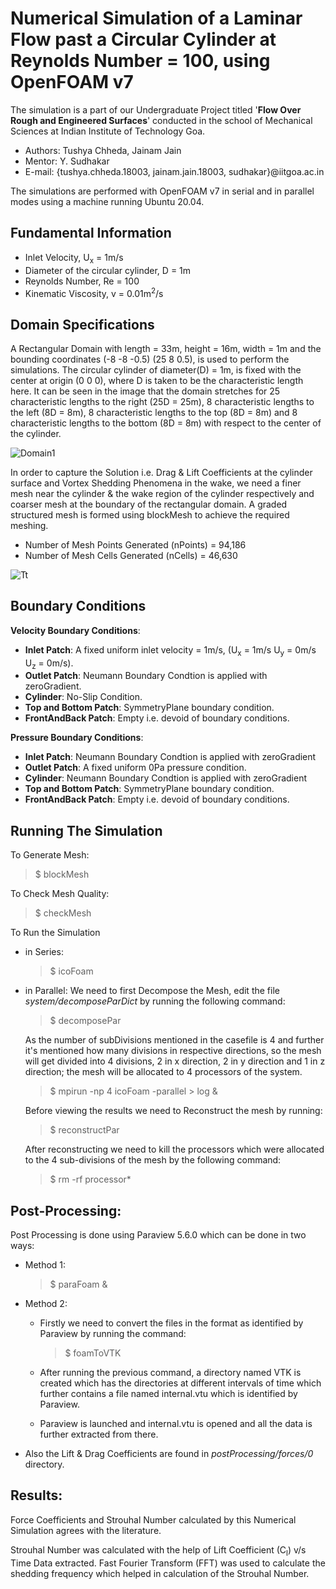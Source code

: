 # Numerical Simulation of a Laminar Flow past a Circular Cylinder at Reynolds Number = 100, using OpenFOAM v7 
The simulation is a part of our Undergraduate Project titled '**Flow Over Rough and Engineered Surfaces**' conducted in the school of Mechanical Sciences at Indian Institute of Technology Goa.
- Authors: Tushya Chheda, Jainam Jain
- Mentor: Y. Sudhakar
- E-mail: {tushya.chheda.18003, jainam.jain.18003, sudhakar}@iitgoa.ac.in

The simulations are performed with OpenFOAM v7 in serial and in parallel modes using a machine running Ubuntu 20.04.

## Fundamental Information
- Inlet Velocity, U<sub>x</sub> = 1m/s
- Diameter of the circular cylinder, D = 1m
- Reynolds Number, Re = 100
- Kinematic Viscosity, v = 0.01m<sup>2</sup>/s
## Domain Specifications
A Rectangular Domain with length = 33m, height = 16m, width = 1m and the bounding coordinates (-8 -8 -0.5) (25 8 0.5), is used to perform the simulations. The  circular cylinder of diameter(D) = 1m, is fixed with the center at origin (0 0 0), where D is taken to be the characteristic length here. It can be seen in the image that the domain stretches for 25 characteristic lengths to the right (25D = 25m), 8 characteristic lengths to the left (8D = 8m), 8 characteristic lengths to the top (8D = 8m) and 8 characteristic lengths to the bottom (8D = 8m) with respect to the center of the cylinder.

![Domain1](https://user-images.githubusercontent.com/69853790/93295904-b9937980-f80b-11ea-8d4d-f72e945dc4c0.jpg)

In order to capture the Solution i.e. Drag & Lift Coefficients at the cylinder surface and Vortex Shedding Phenomena in the wake, we need a finer mesh near the cylinder & the wake region of the cylinder respectively and coarser mesh at the boundary of the rectangular domain. A graded structured mesh is formed using blockMesh to achieve the required meshing.
- Number of Mesh Points Generated (nPoints) = 94,186
- Number of Mesh Cells Generated (nCells) = 46,630

![Tt](https://user-images.githubusercontent.com/69853790/93295975-e6e02780-f80b-11ea-92f1-761ec07c99e3.jpeg)

## Boundary Conditions
**Velocity Boundary Conditions**: 
- **Inlet Patch**:          A fixed uniform inlet velocity = 1m/s, (U<sub>x</sub> = 1m/s U<sub>y</sub> = 0m/s U<sub>z</sub> = 0m/s).
- **Outlet Patch**:         Neumann Boundary Condtion is applied with zeroGradient.
- **Cylinder**:             No-Slip Condition.
- **Top and Bottom Patch**: SymmetryPlane boundary condition.
- **FrontAndBack Patch**:   Empty i.e. devoid of boundary conditions.

**Pressure Boundary Conditions**:
- **Inlet Patch**:          Neumann Boundary Condtion is applied with zeroGradient
- **Outlet Patch**:         A fixed uniform 0Pa pressure condition.
- **Cylinder**:             Neumann Boundary Condtion is applied with zeroGradient
- **Top and Bottom Patch**: SymmetryPlane boundary condition.
- **FrontAndBack Patch**:   Empty i.e. devoid of boundary conditions.

## Running The Simulation
To Generate Mesh:
>$ blockMesh

To Check Mesh Quality:
>$ checkMesh

To Run the Simulation 
- in Series:
    >$ icoFoam
- in Parallel: 
    We need to first Decompose the Mesh, edit the file *system/decomposeParDict* by running the following command:
    >$ decomposePar
    
    As the number of subDivisions mentioned in the casefile is 4 and further it's mentioned how many divisions in respective directions, so the mesh will get     divided into 4 divisions, 2 in x direction, 2 in y direction and 1 in z direction; the mesh will be allocated to 4 processors of the system.
    >$ mpirun -np 4 icoFoam -parallel > log &
    
    Before viewing the results we need to Reconstruct the mesh by running:
    >$ reconstructPar
    
    After reconstructing we need to kill the processors which were allocated to the 4 sub-divisions of the mesh by the following command:
    >$ rm -rf processor*
    
## Post-Processing:
Post Processing is done using Paraview 5.6.0 which can be done in two ways:
- Method 1:
    >$ paraFoam &
    
- Method 2:
    - Firstly we need to convert the files in the format as identified by Paraview by running the command:
        >$ foamToVTK
        
    - After running the previous command, a directory named VTK is created which has the directories at different intervals of time which further contains a file named internal.vtu which is identified by Paraview.
    - Paraview is launched and internal.vtu is opened and all the data is further extracted from there.
- Also the Lift & Drag Coefficients are found in *postProcessing/forces/0* directory.

## Results:
Force Coefficients and Strouhal Number calculated by this Numerical Simulation agrees with the literature.

Strouhal Number was calculated with the help of Lift Coefficient (C<sub>l</sub>) v/s Time Data extracted. Fast Fourier Transform (FFT) was used to calculate the shedding frequency which helped in calculation of the Strouhal Number.
